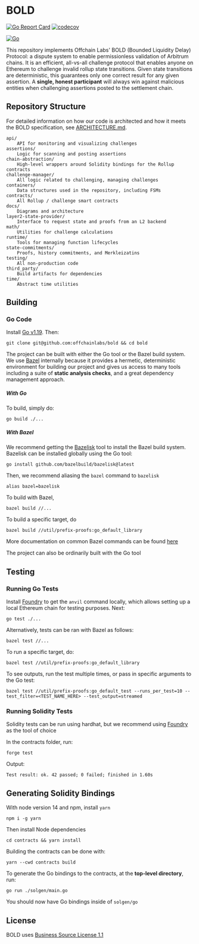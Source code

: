 # BOLD

[![Go Report Card](https://goreportcard.com/badge/github.com/OffchainLabs/bold)](https://goreportcard.com/report/github.com/OffchainLabs/bold)
[![codecov](https://codecov.io/gh/OffchainLabs/bold/branch/main/graph/badge.svg)](https://codecov.io/gh/OffchainLabs/bold)

[![Go](https://github.com/OffchainLabs/bold/actions/workflows/go.yml/badge.svg)](https://github.com/OffchainLabs/bold/actions/workflows/go.yml)

This repository implements Offchain Labs' BOLD (Bounded Liquidity Delay) Protocol: a dispute system to enable permissionless validation of Arbitrum chains. It is an efficient, all-vs-all challenge protocol that enables anyone on Ethereum to challenge invalid rollup state transitions. Given state transitions are deterministic, this guarantees only one correct result for any given assertion. A **single, honest participant** will always win against malicious entities when challenging assertions posted to the settlement chain. 

## Repository Structure

For detailed information on how our code is architected and how it meets the BOLD specification, see [ARCHITECTURE.md](docs/ARCHITECTURE.md).

```
api/ 
    API for monitoring and visualizing challenges
assertions/
    Logic for scanning and posting assertions
chain-abstraction/
    High-level wrappers around Solidity bindings for the Rollup contracts
challenge-manager/
    All logic related to challenging, managing challenges
containers/
    Data structures used in the repository, including FSMs
contracts/
    All Rollup / challenge smart contracts
docs/
    Diagrams and architecture
layer2-state-provider/
    Interface to request state and proofs from an L2 backend
math/
    Utilities for challenge calculations
runtime/
    Tools for managing function lifecycles
state-commitments/
    Proofs, history commitments, and Merkleizatins
testing/
    All non-production code
third_party/
    Build artifacts for dependencies
time/
    Abstract time utilities
```

## Building

### Go Code

Install [Go v1.19](https://go.dev/doc/install). Then:

```
git clone git@github.com:offchainlabs/bold && cd bold
```

The project can be built with either the Go tool or the Bazel build system. We use [Bazel](https://bazel.build) internally because it provides a hermetic, deterministic environment for building our project and gives us access to many tools including a suite of **static analysis checks**, and a great dependency management approach.

##### With Go

To build, simply do:

``` 
go build ./...
```

##### With Bazel

We recommend getting the [Bazelisk](https://github.com/bazelbuild/bazelisk) tool to install the Bazel build system. Bazelisk can be installed globally using the Go tool:

```
go install github.com/bazelbuild/bazelisk@latest
```

Then, we recommend aliasing the `bazel` command to `bazelisk`

```
alias bazel=bazelisk
```

To build with Bazel, 
```
bazel build //...
```

To build a specific target, do

```
bazel build //util/prefix-proofs:go_default_library
```

More documentation on common Bazel commands can be found [here](https://bazel.build/reference/command-line-reference)

The project can also be ordinarily built with the Go tool

## Testing

### Running Go Tests

Install [Foundry](https://book.getfoundry.sh/getting-started/installation) to get the `anvil` command locally, which allows setting up a local Ethereum chain for testing purposes. Next:

```
go test ./...
```

Alternatively, tests can be ran with Bazel as follows:

```
bazel test //...
```

To run a specific target, do:

```
bazel test //util/prefix-proofs:go_default_library
```

To see outputs, run the test multiple times, or pass in specific arguments to the Go test:

```
bazel test //util/prefix-proofs:go_default_test --runs_per_test=10 --test_filter=<TEST_NAME_HERE> --test_output=streamed
```

### Running Solidity Tests

Solidity tests can be run using hardhat, but we recommend using [Foundry](https://book.getfoundry.sh/getting-started/installation) as the tool of choice

In the contracts folder, run:

```
forge test
```

Output:

```
Test result: ok. 42 passed; 0 failed; finished in 1.60s
```

## Generating Solidity Bindings

With node version 14 and npm, install `yarn`

```
npm i -g yarn
```

Then install Node dependencies

```
cd contracts && yarn install
```

Building the contracts can be done with:

```
yarn --cwd contracts build
```

To generate the Go bindings to the contracts, at the **top-level directory**, run:

```
go run ./solgen/main.go
```

You should now have Go bindings inside of `solgen/go`

## License

BOLD uses [Business Source License 1.1](./LICENSE)